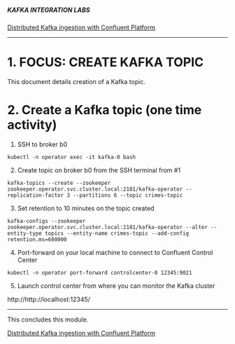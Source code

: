 ##### KAFKA INTEGRATION LABS

[Distributed Kafka ingestion with Confluent Platform](README.md)
<hr>

# 1. FOCUS: CREATE KAFKA TOPIC
This document details creation of a Kafka topic.<br>

# 2. Create a Kafka topic (one time activity)

1.  SSH to broker b0
```
kubectl -n operator exec -it kafka-0 bash
```

2. Create topic on broker b0 from the SSH terminal from #1
```
kafka-topics --create --zookeeper  zookeeper.operator.svc.cluster.local:2181/kafka-operator --replication-factor 3 --partitions 6 --topic crimes-topic
```

3. Set retention to 10 minutes on the topic created
```
kafka-configs --zookeeper zookeeper.operator.svc.cluster.local:2181/kafka-operator --alter --entity-type topics --entity-name crimes-topic --add-config retention.ms=600000
```

4. Port-forward on your local machine to connect to Confluent Control Center
```
kubectl -n operator port-forward controlcenter-0 12345:9021
```

5. Launch control center from where you can monitor the Kafka cluster<br>

http://http://localhost:12345/

<hr>

This concludes this module.

[Distributed Kafka ingestion with Confluent Platform](README.md)
